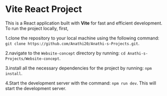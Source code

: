 # Vite React Project

This is a React application built with **Vite** for fast and efficient development. To run the project locally, first, 

1.clone the repository to your local machine using the following command:
`git clone https://github.com/Anathi20/Anathi-s-Projects.git`. 

2.navigate to the `Website-concept` directory by running:
`cd Anathi-s-Projects/Website-concept`. 

3.install all the necessary dependencies for the project by running:
`npm install`. 

 4.Start the development server with the command:
 `npm run dev`. This will start the development server.



